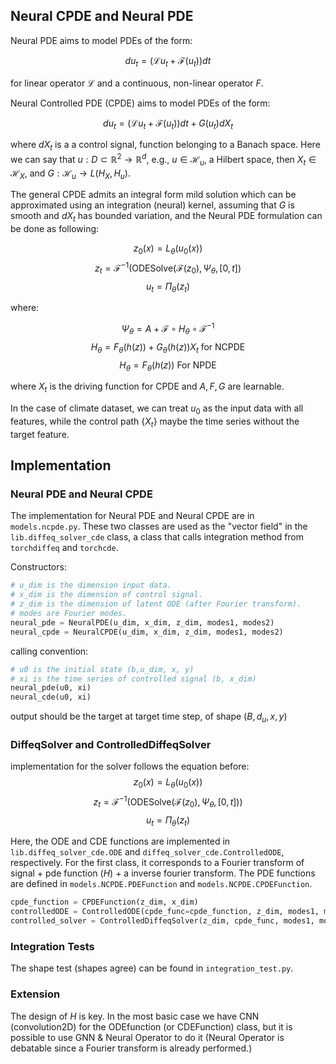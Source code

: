 ## Neural CPDE and Neural PDE

Neural PDE aims to model PDEs of the form: 

$$
du_t = (\mathcal{L}u_t + \mathcal{F}(u_t)) dt 
$$

for linear operator $\mathcal{L}$ and a continuous, non-linear operator $F$. 

Neural Controlled PDE (CPDE) aims to model PDEs of the form:

$$
du_t = (\mathcal{L}u_t + \mathcal{F}(u_t)) dt + G(u_t) dX_t 
$$

where $dX_t$ is a a control signal, function belonging to a Banach space. Here we can say that $u: D \subset \mathbb{R}^2 \rightarrow \mathbb{R}^d$, e.g., $u \in \mathcal{H}_u$, a Hilbert space, then $X_t \in \mathcal{H}_X$, and $G: \mathcal{H}_u \rightarrow L(H_X, H_u)$.

The general CPDE admits an integral form mild solution which can be approximated using an integration (neural) kernel, assuming that $G$ is smooth and $dX_t$ has bounded variation, and the Neural PDE formulation can be done as following: 

$$z_0(x) = L_\theta (u_0(x))$$
$$z_t = \mathcal{F}^{-1}(\text{ODESolve}(\mathcal{F}(z_0), \Psi_{\theta}, [0,t])$$
$$u_t = \Pi_\theta(z_t)$$

where: 

$$\Psi_\theta = A + \mathcal{F} \circ H_\theta \circ \mathcal{F}^{-1}$$
$$H_\theta = F_\theta(h(z)) + G_\theta(h(z))X_t \text{ for NCPDE}$$
$$H_\theta = F_\theta(h(z)) \text{ For NPDE}$$

where $X_t$ is the driving function for CPDE and $A, F, G$ are learnable.

In the case of climate dataset, we can treat $u_0$ as the input data with all features, while the control path $\{X_t\}$ maybe the time series without the target feature. 

## Implementation

### Neural PDE and Neural CPDE

The implementation for Neural PDE and Neural CPDE are in `models.ncpde.py`. These two classes are used as the "vector field" in the `lib.diffeq_solver_cde` class, a class that calls integration method from `torchdiffeq` and `torchcde`. 

Constructors:

```py
# u_dim is the dimension input data.
# x_dim is the dimension of control signal.
# z_dim is the dimension of latent ODE (after Fourier transform).
# modes are Fourier modes.
neural_pde = NeuralPDE(u_dim, x_dim, z_dim, modes1, modes2)
neural_cpde = NeuralCPDE(u_dim, x_dim, z_dim, modes1, modes2)
```

calling convention:
```py
# u0 is the initial state (b,u_dim, x, y)
# xi is the time series of controlled signal (b, x_dim)
neural_pde(u0, xi)
neural_cde(u0, xi)
```
output should be the target at target time step, of shape $(B, d_u, x, y)$


### DiffeqSolver and ControlledDiffeqSolver

implementation for the solver follows the equation before:
$$z_0(x) = L_\theta (u_0(x))$$
$$z_t = \mathcal{F}^{-1}(\text{ODESolve}(\mathcal{F}(z_0), \Psi_{\theta}, [0,t]))$$
$$u_t = \Pi_\theta(z_t)$$

Here, the ODE and CDE functions are implemented in `lib.diffeq_solver_cde.ODE` and `diffeq_solver_cde.ControlledODE`, respectively. For the first class, it corresponds to a Fourier transform of signal + pde function ($H$)  + a inverse fourier transform. The PDE functions are defined in `models.NCPDE.PDEFunction` and `models.NCPDE.CPDEFunction`. 

```py
cpde_function = CPDEFunction(z_dim, x_dim)
controlledODE = ControlledODE(cpde_func=cpde_function, z_dim, modes1, modes2)
controlled_solver = ControlledDiffeqSolver(z_dim, cpde_func, modes1, modes2)
```


### Integration Tests

The shape test (shapes agree) can be found in `integration_test.py`. 


### Extension

The design of $H$ is key. In the most basic case we have CNN (convolution2D) for the ODEfunction (or CDEFunction) class, but it is possible to use GNN & Neural Operator to do it (Neural Operator is debatable since a Fourier transform is already performed.)